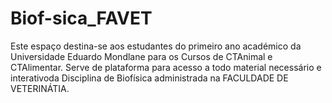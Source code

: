 # Biof-sica_FAVET
Este espaço destina-se aos estudantes do primeiro ano académico da Universidade Eduardo Mondlane para os Cursos de CTAnimal e CTAlimentar. Serve de plataforma para acesso a todo material necessário e interativoda Disciplina de Biofísica administrada na FACULDADE DE VETERINÁTIA.
